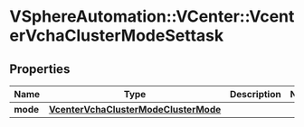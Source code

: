 # VSphereAutomation::VCenter::VcenterVchaClusterModeSettask

## Properties
Name | Type | Description | Notes
------------ | ------------- | ------------- | -------------
**mode** | [**VcenterVchaClusterModeClusterMode**](VcenterVchaClusterModeClusterMode.md) |  | 


